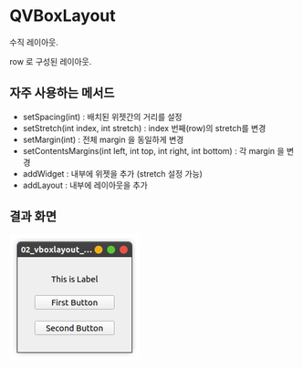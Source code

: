 # QVBoxLayout

수직 레이아웃.

row 로 구성된 레이아웃.

## 자주 사용하는 메서드

* setSpacing(int) : 배치된 위젯간의 거리를 설정
* setStretch(int index, int stretch) : index 번째(row)의 stretch를 변경
* setMargin(int) : 전체 margin 을 동일하게 변경
* setContentsMargins(int left, int top, int right, int bottom) : 각 margin 을 변경
* addWidget : 내부에 위젯을 추가 (stretch 설정 가능)
* addLayout : 내부에 레이아웃을 추가

## 결과 화면

![vboxlayout-sample](/02_vboxlayout_sample/img/vboxlayout.png)